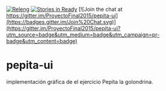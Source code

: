 [![Releng](https://travis-ci.org/ProyectoFinal2015/pepita-ui.svg?branch=master)](https://travis-ci.org/ProyectoFinal2015/pepita-ui?branch=master)
[![Stories in Ready](https://badge.waffle.io/proyectofinal2015/pepita-ui.png?label=ready&title=Ready)](https://waffle.io/proyectofinal2015/pepita-ui)
[![Join the chat at https://gitter.im/ProyectoFinal2015/pepita-ui](https://badges.gitter.im/Join%20Chat.svg)](https://gitter.im/ProyectoFinal2015/pepita-ui?utm_source=badge&utm_medium=badge&utm_campaign=pr-badge&utm_content=badge)

# pepita-ui

implementación gráfica de el ejercicio Pepita la golondrina.
